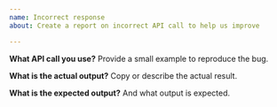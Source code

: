 ```yaml
---
name: Incorrect response
about: Create a report on incorrect API call to help us improve

---
```


**What API call you use?**
Provide a small example to reproduce the bug.

**What is the actual output?**
Copy or describe the actual result.

**What is the expected output?**
And what output is expected.
